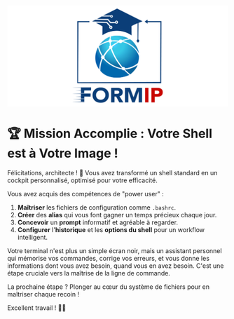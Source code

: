 ![Formip](../assets/formip_logo_padded.png)

# 🏆 Mission Accomplie : Votre Shell est à Votre Image !

Félicitations, architecte ! 🎉 Vous avez transformé un shell standard en un cockpit personnalisé, optimisé pour votre efficacité.

Vous avez acquis des compétences de "power user" :
1. **Maîtriser** les fichiers de configuration comme `.bashrc`.
2. **Créer** des **alias** qui vous font gagner un temps précieux chaque jour.
3. **Concevoir** un **prompt** informatif et agréable à regarder.
4. **Configurer** l'**historique** et les **options du shell** pour un workflow intelligent.

Votre terminal n'est plus un simple écran noir, mais un assistant personnel qui mémorise vos commandes, corrige vos erreurs, et vous donne les informations dont vous avez besoin, quand vous en avez besoin. C'est une étape cruciale vers la maîtrise de la ligne de commande.

La prochaine étape ? Plonger au cœur du système de fichiers pour en maîtriser chaque recoin !

Excellent travail ! 🐧✨